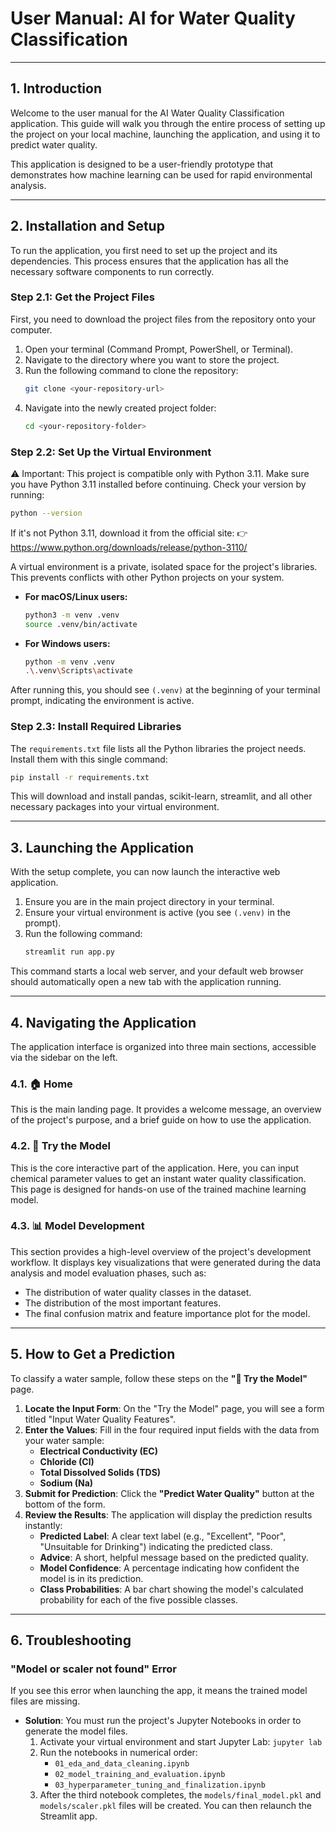 # User Manual: AI for Water Quality Classification

-----

## 1\. Introduction

Welcome to the user manual for the AI Water Quality Classification application. This guide will walk you through the entire process of setting up the project on your local machine, launching the application, and using it to predict water quality.

This application is designed to be a user-friendly prototype that demonstrates how machine learning can be used for rapid environmental analysis.

-----

## 2\. Installation and Setup

To run the application, you first need to set up the project and its dependencies. This process ensures that the application has all the necessary software components to run correctly.

### Step 2.1: Get the Project Files

First, you need to download the project files from the repository onto your computer.

1.  Open your terminal (Command Prompt, PowerShell, or Terminal).
2.  Navigate to the directory where you want to store the project.
3.  Run the following command to clone the repository:
    ```bash
    git clone <your-repository-url>
    ```
4.  Navigate into the newly created project folder:
    ```bash
    cd <your-repository-folder>
    ```

### Step 2.2: Set Up the Virtual Environment

⚠️ Important: This project is compatible only with Python 3.11.
Make sure you have Python 3.11 installed before continuing.
Check your version by running:

```bash
python --version
```
If it's not Python 3.11, download it from the official site:
👉 https://www.python.org/downloads/release/python-3110/

A virtual environment is a private, isolated space for the project's libraries. This prevents conflicts with other Python projects on your system.

  * **For macOS/Linux users:**
    ```bash
    python3 -m venv .venv
    source .venv/bin/activate
    ```
  * **For Windows users:**
    ```bash
    python -m venv .venv
    .\.venv\Scripts\activate
    ```

After running this, you should see `(.venv)` at the beginning of your terminal prompt, indicating the environment is active.

### Step 2.3: Install Required Libraries

The `requirements.txt` file lists all the Python libraries the project needs. Install them with this single command:

```bash
pip install -r requirements.txt
```

This will download and install pandas, scikit-learn, streamlit, and all other necessary packages into your virtual environment.

-----

## 3\. Launching the Application

With the setup complete, you can now launch the interactive web application.

1.  Ensure you are in the main project directory in your terminal.
2.  Ensure your virtual environment is active (you see `(.venv)` in the prompt).
3.  Run the following command:
    ```bash
    streamlit run app.py
    ```

This command starts a local web server, and your default web browser should automatically open a new tab with the application running.

-----

## 4\. Navigating the Application

The application interface is organized into three main sections, accessible via the sidebar on the left.

### 4.1. 🏠 Home

This is the main landing page. It provides a welcome message, an overview of the project's purpose, and a brief guide on how to use the application.

### 4.2. 🧪 Try the Model

This is the core interactive part of the application. Here, you can input chemical parameter values to get an instant water quality classification. This page is designed for hands-on use of the trained machine learning model.

### 4.3. 📊 Model Development

This section provides a high-level overview of the project's development workflow. It displays key visualizations that were generated during the data analysis and model evaluation phases, such as:

  - The distribution of water quality classes in the dataset.
  - The distribution of the most important features.
  - The final confusion matrix and feature importance plot for the model.

-----

## 5\. How to Get a Prediction

To classify a water sample, follow these steps on the **"🧪 Try the Model"** page.

1.  **Locate the Input Form**: On the "Try the Model" page, you will see a form titled "Input Water Quality Features".
2.  **Enter the Values**: Fill in the four required input fields with the data from your water sample:
      * **Electrical Conductivity (EC)**
      * **Chloride (Cl)**
      * **Total Dissolved Solids (TDS)**
      * **Sodium (Na)**
3.  **Submit for Prediction**: Click the **"Predict Water Quality"** button at the bottom of the form.
4.  **Review the Results**: The application will display the prediction results instantly:
      * **Predicted Label**: A clear text label (e.g., "Excellent", "Poor", "Unsuitable for Drinking") indicating the predicted class.
      * **Advice**: A short, helpful message based on the predicted quality.
      * **Model Confidence**: A percentage indicating how confident the model is in its prediction.
      * **Class Probabilities**: A bar chart showing the model's calculated probability for each of the five possible classes.

-----

## 6\. Troubleshooting

### "Model or scaler not found" Error

If you see this error when launching the app, it means the trained model files are missing.

  * **Solution**: You must run the project's Jupyter Notebooks in order to generate the model files.
    1.  Activate your virtual environment and start Jupyter Lab: `jupyter lab`
    2.  Run the notebooks in numerical order:
          - `01_eda_and_data_cleaning.ipynb`
          - `02_model_training_and_evaluation.ipynb`
          - `03_hyperparameter_tuning_and_finalization.ipynb`
    3.  After the third notebook completes, the `models/final_model.pkl` and `models/scaler.pkl` files will be created. You can then relaunch the Streamlit app.